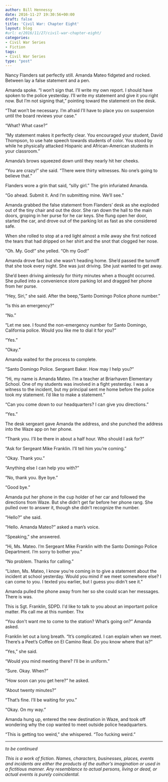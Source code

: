 ```yaml
---
author: Bill Hennessy
date: 2016-11-27 19:30:56+00:00
draft: false
title: 'Civil War: Chapter Eight'
layout: blog
#url: e/2016/11/27/civil-war-chapter-eight/
categories:
- Civil War Series
- Fiction
tags:
- Civil War Series
type: "post"
---
```


Nancy Flanders sat perfectly still. Amanda Mateo fidgeted and rocked. Between lay a false statement and a pen.

Amanda spoke. “I won’t sign that. I’ll write my own report. I should have spoken to the police yesterday. I’ll write my statement and give it you right now. But I’m not signing that,” pointing toward the statement on the desk.

“That won’t be necessary. I’m afraid I’ll have to place you on suspension until the board reviews your case.”

“What? What case?”

“My statement makes it perfectly clear. You encouraged your student, David Thompson, to use hate speech towards students of color. You stood by while he physically attacked Hispanic and African-American students in your classroom.”

Amanda’s brows squeezed down until they nearly hit her cheeks.

“You are crazy!” she said. “There were thirty witnesses. No one’s going to believe that.”

Flanders wore a grin that said, “silly girl.” The grin infuriated Amanda.

“Go ahead. Submit it. And I’m submitting mine. We’ll see.”

Amanda grabbed the false statement from Flanders’ desk as she exploded out of the tiny chair and out the door. She ran down the hall to the main doors, groping in her purse for he car keys. She flung open her door, started the car, and drove out of the parking lot as fast as she considered safe.

When she rolled to stop at a red light almost a mile away she first noticed the tears that had dripped on her shirt and the snot that clogged her nose.

“Oh. My. God!” she yelled. “Oh my God!”

Amanda drove fast but she wasn’t heading home. She’d passed the turnoff that she took every night. She was just driving. She just wanted to get away.

She’d been driving aimlessly for thirty minutes when a thought occurred. She pulled into a convenience store parking lot and dragged her phone from her purse.

“Hey, Siri,” she said. After the beep,”Santo Domingo Police phone number.”

“Is this an emergency?”

“No.”

“Let me see. I found the non-emergency number for Santo Domingo, California police. Would you like me to dial it for you?”

“Yes.”

“Okay.”

Amanda waited for the process to complete.

“Santo Domingo Police. Sergeant Baker. How may I help you?”

“Hi, my name is Amanda Mateo. I’m a teacher at Briarhaven Elementary School. One of my students was involved in a fight yesterday. I was a witness to the incident, but my principal sent me home before the police took my statement. I’d like to make a statement.”

“Can you come down to our headquarters? I can give you directions.”

“Yes.”

The desk sergeant gave Amanda the address, and she punched the address into the Waze app on her phone.

“Thank you. I’ll be there in about a half hour. Who should I ask for?”

“Ask for Sergeant Mike Franklin. I’ll tell him you’re coming.”

“Okay. Thank you.”

“Anything else I can help you with?”

“No, thank you. Bye bye.”

“Good bye.”

Amanda put her phone in the cup holder of her car and followed the directions from Waze. But she didn’t get far before her phone rang. She pulled over to answer it, though she didn’t recognize the number.

“Hello?” she said.

“Hello. Amanda Mateo?” asked a man’s voice.

“Speaking,” she answered.

“Hi, Ms. Mateo. I’m Sergeant Mike Franklin with the Santo Domingo Police Department. I’m sorry to bother you.”

“No problem. Thanks for calling.”

“Listen, Ms. Mateo, I know you’re coming in to give a statement about the incident at school yesterday. Would you mind if we meet somewhere else? I can come to you. I texted you earlier, but I guess you didn't see it.”

Amanda pulled the phone away from her so she could scan her messages. There is was.



> 
  This is Sgt. Franklin, SDPD. I'd like to talk to you about an important police matter. Pls call me at this number. Thx




“You don't want me to come to the station? What’s going on?” Amanda asked.

Franklin let out a long breath. “It’s complicated. I can explain when we meet. There’s a Peet’s Coffee on El Camino Real. Do you know where that is?”

“Yes,” she said.

“Would you mind meeting there? I’ll be in uniform.”

“Sure. Okay. When?”

“How soon can you get here?” he asked.

“About twenty minutes?”

“That’s fine. I’ll be waiting for you.”

“Okay. On my way.”

Amanda hung up, entered the new destination in Waze, and took off wondering why the cop wanted to meet outside police headquarters.

“This is getting too weird,” she whispered. “Too fucking weird.”



* * *



_to be continued_

_This is a work of fiction. Names, characters, businesses, places, events and incidents are either the products of the author’s imagination or used in a fictitious manner. Any resemblance to actual persons, living or dead, or actual events is purely coincidental._
